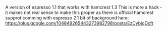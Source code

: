 A version of espresso 1.1 that works with hamcrest 1.3
This is more a hack - it makes not real sense to make this proper as there is official hamcrest supprot comming with espresso 2.1
bit of background here: https://plus.google.com/104849265443273982798/posts/EzCybiqDxft
